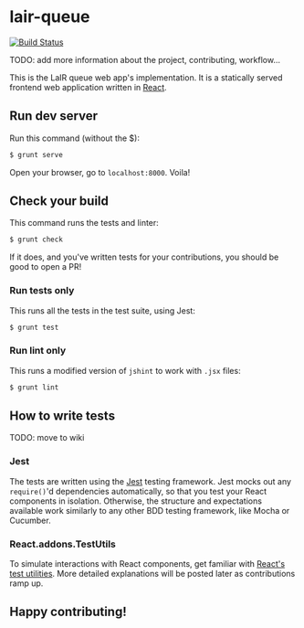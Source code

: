 lair-queue
==========

[![Build Status](https://travis-ci.org/cs198/lair-queue.svg)](https://travis-ci.org/cs198/lair-queue)

TODO: add more information about the project, contributing, workflow...

This is the LaIR queue web app's implementation. It is a statically served frontend web application
written in [React](http://facebook.github.io/react/).

## Run dev server

Run this command (without the $):

```bash
$ grunt serve
```

Open your browser, go to `localhost:8000`. Voila!

## Check your build

This command runs the tests and linter:

```bash
$ grunt check
```

If it does, and you've written tests for your contributions, you should be good to open a PR!

### Run tests only

This runs all the tests in the test suite, using Jest:

```bash
$ grunt test
```

### Run lint only

This runs a modified version of `jshint` to work with `.jsx` files:

```bash
$ grunt lint
```

## How to write tests

TODO: move to wiki

### Jest

The tests are written using the [Jest](https://facebook.github.io/jest/) testing framework. Jest
mocks out any `require()`'d dependencies automatically, so that you test your React components in
isolation. Otherwise, the structure and expectations available work similarly to any other BDD
testing framework, like Mocha or Cucumber.

### React.addons.TestUtils

To simulate interactions with React components, get familiar with [React's test
utilities](http://facebook.github.io/react/docs/test-utils.html). More detailed explanations will
be posted later as contributions ramp up.

## Happy contributing!
